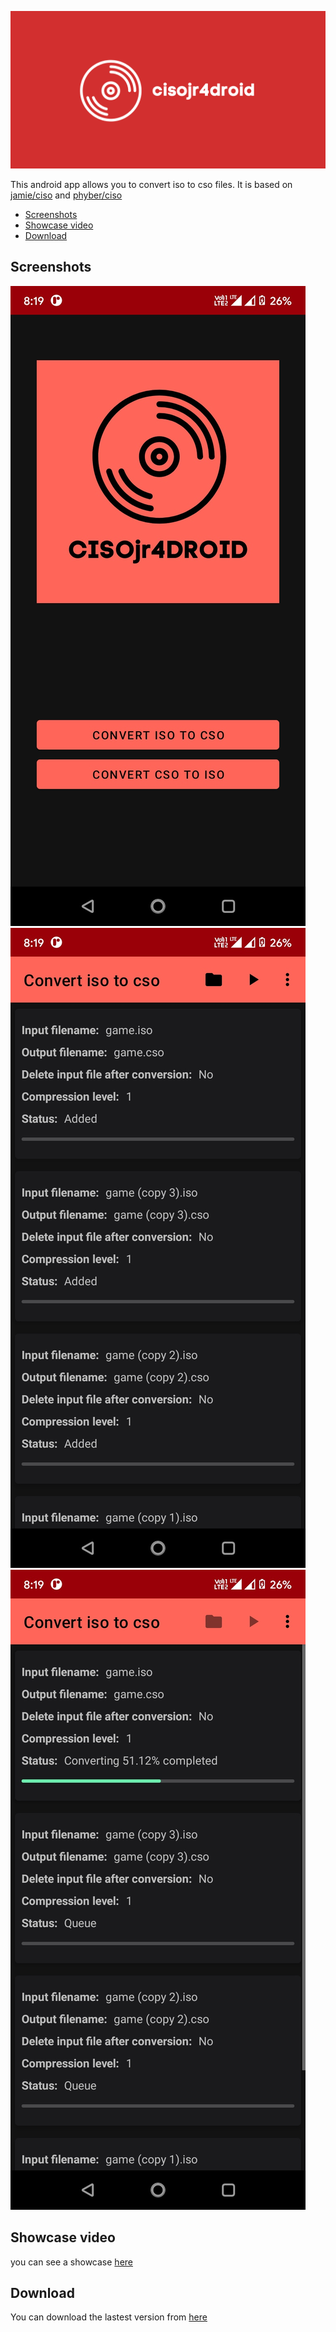 ![](img/banner.png)


This android app allows you to convert iso to cso files. It is based on [jamie/ciso](https://github.com/jamie/ciso) and [phyber/ciso](https://github.com/phyber/ciso)

- [Screenshots](#screenshots)
- [Showcase video](#showcase-video)
- [Download](#download)

## Screenshots

![Main screen](img/mainscreen.jpg)
![games-added](img/games-added.jpg)
![games-converting](img/games-converting.jpg)

## Showcase video

you can see a showcase [here](https://youtu.be/6Bf-BM4ii0Q)

## Download

You can download the lastest version from [here](https://robertaguilera712.itch.io/cisojr4droid)